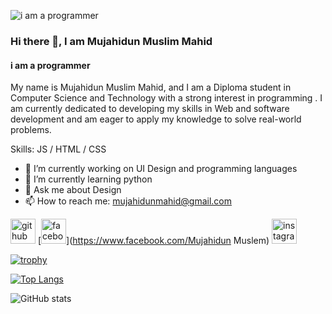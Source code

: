 ![i am a programmer](https://scontent.fcla1-1.fna.fbcdn.net/v/t39.30808-6/328273745_708847470898411_788651178928821366_n.jpg?_nc_cat=102&ccb=1-7&_nc_sid=9c7eae&_nc_eui2=AeF56ZCnn0QMPz0IcRPAVHwqahGv064k7llqEa_TriTuWdWPZ9xZpHhC8r6622NNr7QEdRhNEKswVNGYafKxjgYM&_nc_ohc=QY8Laf1FUZIAX-vi_0B&_nc_ht=scontent.fcla1-1.fna&oh=00_AfATwVLEMUuV4I7O7QgQwS8-fZr-6Qqv71cbItOzNRDtzw&oe=65B1857A)

### Hi there 👋, I am Mujahidun Muslim Mahid
#### i am a programmer

My name is Mujahidun Muslim Mahid, and I am a Diploma student in Computer Science and Technology with a strong interest in programming . I am currently dedicated to developing my skills in Web and software development and am eager to apply my knowledge to solve real-world problems.

Skills:  JS / HTML / CSS

- 🔭 I’m currently working on UI Design and programming languages 
- 🌱 I’m currently learning python 
- 💬 Ask me about Design 
- 📫 How to reach me: mujahidunmahid@gmail.com 


[<img src='https://cdn.jsdelivr.net/npm/simple-icons@3.0.1/icons/github.svg' alt='github' height='40'>](https://github.com/mahid19)  [<img src='https://cdn.jsdelivr.net/npm/simple-icons@3.0.1/icons/facebook.svg' alt='facebook' height='40'>](https://www.facebook.com/Mujahidun Muslem)  [<img src='https://cdn.jsdelivr.net/npm/simple-icons@3.0.1/icons/instagram.svg' alt='instagram' height='40'>](https://www.instagram.com/mujahidun_mahid/)  

[![trophy](https://github-profile-trophy.vercel.app/?username=mahid19)](https://github.com/ryo-ma/github-profile-trophy)

[![Top Langs](https://github-readme-stats.vercel.app/api/top-langs/?username=mahid19)](https://github.com/anuraghazra/github-readme-stats)

![GitHub stats](https://github-readme-stats.vercel.app/api?username=mahid19&theme=github_dark&show_icons=true)  

